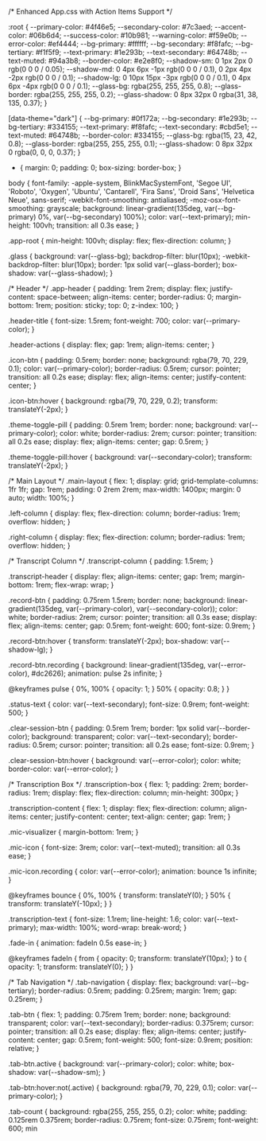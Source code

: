 /* Enhanced App.css with Action Items Support */

:root {
  --primary-color: #4f46e5;
  --secondary-color: #7c3aed;
  --accent-color: #06b6d4;
  --success-color: #10b981;
  --warning-color: #f59e0b;
  --error-color: #ef4444;
  --bg-primary: #ffffff;
  --bg-secondary: #f8fafc;
  --bg-tertiary: #f1f5f9;
  --text-primary: #1e293b;
  --text-secondary: #64748b;
  --text-muted: #94a3b8;
  --border-color: #e2e8f0;
  --shadow-sm: 0 1px 2px 0 rgb(0 0 0 / 0.05);
  --shadow-md: 0 4px 6px -1px rgb(0 0 0 / 0.1), 0 2px 4px -2px rgb(0 0 0 / 0.1);
  --shadow-lg: 0 10px 15px -3px rgb(0 0 0 / 0.1), 0 4px 6px -4px rgb(0 0 0 / 0.1);
  --glass-bg: rgba(255, 255, 255, 0.8);
  --glass-border: rgba(255, 255, 255, 0.2);
  --glass-shadow: 0 8px 32px 0 rgba(31, 38, 135, 0.37);
}

[data-theme="dark"] {
  --bg-primary: #0f172a;
  --bg-secondary: #1e293b;
  --bg-tertiary: #334155;
  --text-primary: #f8fafc;
  --text-secondary: #cbd5e1;
  --text-muted: #64748b;
  --border-color: #334155;
  --glass-bg: rgba(15, 23, 42, 0.8);
  --glass-border: rgba(255, 255, 255, 0.1);
  --glass-shadow: 0 8px 32px 0 rgba(0, 0, 0, 0.37);
}

* {
  margin: 0;
  padding: 0;
  box-sizing: border-box;
}

body {
  font-family: -apple-system, BlinkMacSystemFont, 'Segoe UI', 'Roboto', 'Oxygen',
    'Ubuntu', 'Cantarell', 'Fira Sans', 'Droid Sans', 'Helvetica Neue', sans-serif;
  -webkit-font-smoothing: antialiased;
  -moz-osx-font-smoothing: grayscale;
  background: linear-gradient(135deg, var(--bg-primary) 0%, var(--bg-secondary) 100%);
  color: var(--text-primary);
  min-height: 100vh;
  transition: all 0.3s ease;
}

.app-root {
  min-height: 100vh;
  display: flex;
  flex-direction: column;
}

.glass {
  background: var(--glass-bg);
  backdrop-filter: blur(10px);
  -webkit-backdrop-filter: blur(10px);
  border: 1px solid var(--glass-border);
  box-shadow: var(--glass-shadow);
}

/* Header */
.app-header {
  padding: 1rem 2rem;
  display: flex;
  justify-content: space-between;
  align-items: center;
  border-radius: 0;
  margin-bottom: 1rem;
  position: sticky;
  top: 0;
  z-index: 100;
}

.header-title {
  font-size: 1.5rem;
  font-weight: 700;
  color: var(--primary-color);
}

.header-actions {
  display: flex;
  gap: 1rem;
  align-items: center;
}

.icon-btn {
  padding: 0.5rem;
  border: none;
  background: rgba(79, 70, 229, 0.1);
  color: var(--primary-color);
  border-radius: 0.5rem;
  cursor: pointer;
  transition: all 0.2s ease;
  display: flex;
  align-items: center;
  justify-content: center;
}

.icon-btn:hover {
  background: rgba(79, 70, 229, 0.2);
  transform: translateY(-2px);
}

.theme-toggle-pill {
  padding: 0.5rem 1rem;
  border: none;
  background: var(--primary-color);
  color: white;
  border-radius: 2rem;
  cursor: pointer;
  transition: all 0.2s ease;
  display: flex;
  align-items: center;
  gap: 0.5rem;
}

.theme-toggle-pill:hover {
  background: var(--secondary-color);
  transform: translateY(-2px);
}

/* Main Layout */
.main-layout {
  flex: 1;
  display: grid;
  grid-template-columns: 1fr 1fr;
  gap: 1rem;
  padding: 0 2rem 2rem;
  max-width: 1400px;
  margin: 0 auto;
  width: 100%;
}

.left-column {
  display: flex;
  flex-direction: column;
  border-radius: 1rem;
  overflow: hidden;
}

.right-column {
  display: flex;
  flex-direction: column;
  border-radius: 1rem;
  overflow: hidden;
}

/* Transcript Column */
.transcript-column {
  padding: 1.5rem;
}

.transcript-header {
  display: flex;
  align-items: center;
  gap: 1rem;
  margin-bottom: 1rem;
  flex-wrap: wrap;
}

.record-btn {
  padding: 0.75rem 1.5rem;
  border: none;
  background: linear-gradient(135deg, var(--primary-color), var(--secondary-color));
  color: white;
  border-radius: 2rem;
  cursor: pointer;
  transition: all 0.3s ease;
  display: flex;
  align-items: center;
  gap: 0.5rem;
  font-weight: 600;
  font-size: 0.9rem;
}

.record-btn:hover {
  transform: translateY(-2px);
  box-shadow: var(--shadow-lg);
}

.record-btn.recording {
  background: linear-gradient(135deg, var(--error-color), #dc2626);
  animation: pulse 2s infinite;
}

@keyframes pulse {
  0%, 100% { opacity: 1; }
  50% { opacity: 0.8; }
}

.status-text {
  color: var(--text-secondary);
  font-size: 0.9rem;
  font-weight: 500;
}

.clear-session-btn {
  padding: 0.5rem 1rem;
  border: 1px solid var(--border-color);
  background: transparent;
  color: var(--text-secondary);
  border-radius: 0.5rem;
  cursor: pointer;
  transition: all 0.2s ease;
  font-size: 0.9rem;
}

.clear-session-btn:hover {
  background: var(--error-color);
  color: white;
  border-color: var(--error-color);
}

/* Transcription Box */
.transcription-box {
  flex: 1;
  padding: 2rem;
  border-radius: 1rem;
  display: flex;
  flex-direction: column;
  min-height: 300px;
}

.transcription-content {
  flex: 1;
  display: flex;
  flex-direction: column;
  align-items: center;
  justify-content: center;
  text-align: center;
  gap: 1rem;
}

.mic-visualizer {
  margin-bottom: 1rem;
}

.mic-icon {
  font-size: 3rem;
  color: var(--text-muted);
  transition: all 0.3s ease;
}

.mic-icon.recording {
  color: var(--error-color);
  animation: bounce 1s infinite;
}

@keyframes bounce {
  0%, 100% { transform: translateY(0); }
  50% { transform: translateY(-10px); }
}

.transcription-text {
  font-size: 1.1rem;
  line-height: 1.6;
  color: var(--text-primary);
  max-width: 100%;
  word-wrap: break-word;
}

.fade-in {
  animation: fadeIn 0.5s ease-in;
}

@keyframes fadeIn {
  from { opacity: 0; transform: translateY(10px); }
  to { opacity: 1; transform: translateY(0); }
}

/* Tab Navigation */
.tab-navigation {
  display: flex;
  background: var(--bg-tertiary);
  border-radius: 0.5rem;
  padding: 0.25rem;
  margin: 1rem;
  gap: 0.25rem;
}

.tab-btn {
  flex: 1;
  padding: 0.75rem 1rem;
  border: none;
  background: transparent;
  color: var(--text-secondary);
  border-radius: 0.375rem;
  cursor: pointer;
  transition: all 0.2s ease;
  display: flex;
  align-items: center;
  justify-content: center;
  gap: 0.5rem;
  font-weight: 500;
  font-size: 0.9rem;
  position: relative;
}

.tab-btn.active {
  background: var(--primary-color);
  color: white;
  box-shadow: var(--shadow-sm);
}

.tab-btn:hover:not(.active) {
  background: rgba(79, 70, 229, 0.1);
  color: var(--primary-color);
}

.tab-count {
  background: rgba(255, 255, 255, 0.2);
  color: white;
  padding: 0.125rem 0.375rem;
  border-radius: 0.75rem;
  font-size: 0.75rem;
  font-weight: 600;
  min
